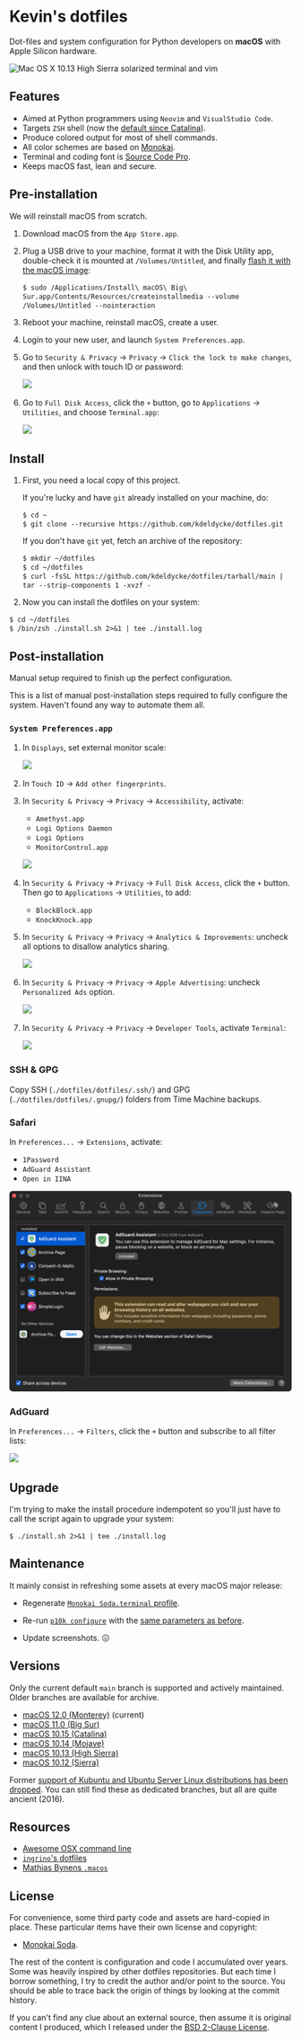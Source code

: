 # Kevin's dotfiles

Dot-files and system configuration for Python developers on **macOS** with
Apple Silicon hardware.

![Mac OS X 10.13 High Sierra solarized terminal and vim](https://raw.githubusercontent.com/kdeldycke/dotfiles/main/assets/macos-10.13.jpeg)

## Features

- Aimed at Python programmers using `Neovim` and `VisualStudio Code`.
- Targets `ZSH` shell (now the
  [default since Catalina](https://support.apple.com/en-gb/HT208050)).
- Produce colored output for most of shell commands.
- All color schemes are based on
  [Monokai](https://web.archive.org/web/20161107090516/http://www.monokai.nl/blog/2006/07/).
- Terminal and coding font is
  [Source Code Pro](https://en.wikipedia.org/wiki/Source_Code_Pro).
- Keeps macOS fast, lean and secure.

## Pre-installation

We will reinstall macOS from scratch.

1. Download macOS from the `App Store.app`.

1. Plug a USB drive to your machine, format it with the Disk Utility app,
   double-check it is mounted at `/Volumes/Untitled`, and finally
   [flash it with the macOS image](https://support.apple.com/en-us/HT201372):

   ```shell-session
   $ sudo /Applications/Install\ macOS\ Big\ Sur.app/Contents/Resources/createinstallmedia --volume /Volumes/Untitled --nointeraction
   ```

1. Reboot your machine, reinstall macOS, create a user.

1. Login to your new user, and launch `System Preferences.app`.

1. Go to `Security & Privacy` → `Privacy` → `Click the lock to make changes`,
   and then unlock with touch ID or password:

   ![](https://raw.githubusercontent.com/kdeldycke/dotfiles/main/assets/system-preferences-security-privacy-unlock.png)

1. Go to `Full Disk Access`, click the `+` button, go to `Applications` →
   `Utilities`, and choose `Terminal.app`:

   ![](https://raw.githubusercontent.com/kdeldycke/dotfiles/main/assets/terminal-full-disk-access.png)

## Install

1. First, you need a local copy of this project.

   If you're lucky and have `git` already installed on your machine, do:

   ```shell-session
   $ cd ~
   $ git clone --recursive https://github.com/kdeldycke/dotfiles.git
   ```

   If you don't have `git` yet, fetch an archive of the repository:

   ```shell-session
   $ mkdir ~/dotfiles
   $ cd ~/dotfiles
   $ curl -fsSL https://github.com/kdeldycke/dotfiles/tarball/main | tar --strip-components 1 -xvzf -
   ```

1. Now you can install the dotfiles on your system:

```shell-session
$ cd ~/dotfiles
$ /bin/zsh ./install.sh 2>&1 | tee ./install.log
```

## Post-installation

Manual setup required to finish up the perfect configuration.

This is a list of manual post-installation steps required to fully configure
the system. Haven't found any way to automate them all.

### `System Preferences.app`

1. In `Displays`, set external monitor scale:

   ![](https://raw.githubusercontent.com/kdeldycke/dotfiles/main/assets/external-display-scale.png)

1. In `Touch ID` → `Add other fingerprints`.

1. In `Security & Privacy` → `Privacy` → `Accessibility`, activate:

   - `Amethyst.app`
   - `Logi Options Daemon`
   - `Logi Options`
   - `MonitorControl.app`

   ![](https://raw.githubusercontent.com/kdeldycke/dotfiles/main/assets/accessibility-preferences.png)

1. In `Security & Privacy` → `Privacy` → `Full Disk Access`, click the `+`
   button. Then go to `Applications` → `Utilities`, to add:

   - `BlockBlock.app`
   - `KnockKnock.app`

1. In `Security & Privacy` → `Privacy` → `Analytics & Improvements`: uncheck
   all options to disallow analytics sharing.

   ![](https://raw.githubusercontent.com/kdeldycke/dotfiles/main/assets/analytics-and-improvements-preferences.png)

1. In `Security & Privacy` → `Privacy` → `Apple Advertising`: uncheck
   `Personalized Ads` option.

   ![](https://raw.githubusercontent.com/kdeldycke/dotfiles/main/assets/apple-advertising-preferences.png)

1. In `Security & Privacy` → `Privacy` → `Developer Tools`, activate
   `Terminal`:

   ![](https://raw.githubusercontent.com/kdeldycke/dotfiles/main/assets/developer-tools-preferences.png)

### SSH & GPG

Copy SSH (`./dotfiles/dotfiles/.ssh/`) and GPG (`./dotfiles/dotfiles/.gnupg/`)
folders from Time Machine backups.

### Safari

In `Preferences...` → `Extensions`, activate:

- `1Password`
- `AdGuard Assistant`
- `Open in IINA`

![](https://raw.githubusercontent.com/kdeldycke/dotfiles/main/assets/safari-active-extensions.png)

### AdGuard

In `Preferences...` → `Filters`, click the `+` button and subscribe to all
filter lists:

![](https://raw.githubusercontent.com/kdeldycke/dotfiles/main/assets/adguard-filter-lists-subscription.png)

## Upgrade

I'm trying to make the install procedure indempotent so you'll just have to
call the script again to upgrade your system:

```shell-session
$ ./install.sh 2>&1 | tee ./install.log
```

## Maintenance

It mainly consist in refreshing some assets at every macOS major release:

- Regenerate
  [`Monokai Soda.terminal` profile](https://github.com/kdeldycke/dotfiles/blob/main/assets/Monokai%20Soda.terminal).

- Re-run
  [`p10k configure`](https://github.com/romkatv/powerlevel10k#configuration-wizard)
  with the
  [same parameters as before](https://github.com/kdeldycke/dotfiles/blob/main/dotfiles/.p10k.zsh#L3-L6).

- Update screenshots. 😖

## Versions

Only the current default `main` branch is supported and actively maintained.
Older branches are available for archive.

- [macOS 12.0 (Monterey)](https://github.com/kdeldycke/dotfiles/tree/main)
  (current)
- [macOS 11.0 (Big Sur)](https://github.com/kdeldycke/dotfiles/tree/macos-11)
- [macOS 10.15 (Catalina)](https://github.com/kdeldycke/dotfiles/tree/macos-10.15)
- [macOS 10.14 (Mojave)](https://github.com/kdeldycke/dotfiles/tree/macos-10.14)
- [macOS 10.13 (High Sierra)](https://github.com/kdeldycke/dotfiles/tree/macos-10.13)
- [macOS 10.12 (Sierra)](https://github.com/kdeldycke/dotfiles/tree/macos-10.12)

Former
[support of Kubuntu and Ubuntu Server Linux distributions has been dropped](https://github.com/kdeldycke/dotfiles/commit/e667245f6a4c90c6d41907e392adb74c5acfcf13).
You can still find these as dedicated branches, but all are quite ancient
(2016).

## Resources

- [Awesome OSX command line](https://github.com/herrbischoff/awesome-osx-command-line)
- [`ingrino`'s dotfiles](https://github.com/lingrino/dotfiles)
- [Mathias Bynens `.macos`](https://github.com/mathiasbynens/dotfiles/blob/master/.macos)

## License

For convenience, some third party code and assets are hard-copied in place.
These particular items have their own license and copyright:

- [Monokai Soda](https://github.com/lysyi3m/macos-terminal-themes#monokai-soda-download).

The rest of the content is configuration and code I accumulated over years.
Some was heavily inspired by other dotfiles repositories. But each time I
borrow something, I try to credit the author and/or point to the source. You
should be able to trace back the origin of things by looking at the commit
history.

If you can't find any clue about an external source, then assume it is original
content I produced, which I released under the
[BSD 2-Clause License](LICENSE.md).
